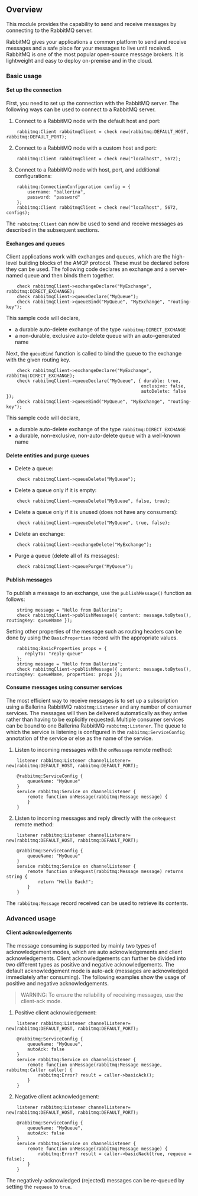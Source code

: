 ## Overview

This module provides the capability to send and receive messages by connecting to the RabbitMQ server.

RabbitMQ gives your applications a common platform to send and receive messages and a safe place for your messages to live until received. RabbitMQ is one of the most popular open-source message brokers. It is lightweight and easy to deploy on-premise and in the cloud.

### Basic usage

#### Set up the connection

First, you need to set up the connection with the RabbitMQ server. The following ways can be used to connect to a
RabbitMQ server.

1. Connect to a RabbitMQ node with the default host and port:
```ballerina
    rabbitmq:Client rabbitmqClient = check new(rabbitmq:DEFAULT_HOST, rabbitmq:DEFAULT_PORT);
```

2. Connect to a RabbitMQ node with a custom host and port:
```ballerina
    rabbitmq:Client rabbitmqClient = check new("localhost", 5672);
```

3. Connect to a RabbitMQ node with host, port, and additional configurations:
```ballerina
    rabbitmq:ConnectionConfiguration config = {
        username: "ballerina",
        password: "password"
    };
    rabbitmq:Client rabbitmqClient = check new("localhost", 5672, configs);
```

The `rabbitmq:Client` can now be used to send and receive messages as described in the subsequent sections.

#### Exchanges and queues

Client applications work with exchanges and queues, which are the high-level building blocks of the AMQP protocol. These must be declared before they can be used. The following code declares an exchange and a server-named queue and then binds them together.

```ballerina
    check rabbitmqClient->exchangeDeclare("MyExchange", rabbitmq:DIRECT_EXCHANGE);
    check rabbitmqClient->queueDeclare("MyQueue");
    check rabbitmqClient->queueBind("MyQueue", "MyExchange", "routing-key");
```

This sample code will declare,
- a durable auto-delete exchange of the type `rabbitmq:DIRECT_EXCHANGE`
- a non-durable, exclusive auto-delete queue with an auto-generated name

Next, the `queueBind` function is called to bind the queue to the exchange with the given routing key.

```ballerina
    check rabbitmqClient->exchangeDeclare("MyExchange", rabbitmq:DIRECT_EXCHANGE);
    check rabbitmqClient->queueDeclare("MyQueue", { durable: true,
                                                   exclusive: false,
                                                   autoDelete: false });
    check rabbitmqClient->queueBind("MyQueue", "MyExchange", "routing-key");
```

This sample code will declare,
- a durable auto-delete exchange of the type `rabbitmq:DIRECT_EXCHANGE`
- a durable, non-exclusive, non-auto-delete queue with a well-known name

#### Delete entities and purge queues

- Delete a queue:
```ballerina
    check rabbitmqClient->queueDelete("MyQueue");
```
- Delete a queue only if it is empty:
```ballerina
    check rabbitmqClient->queueDelete("MyQueue", false, true);
```
- Delete a queue only if it is unused (does not have any consumers):
```ballerina
    check rabbitmqClient->queueDelete("MyQueue", true, false);
```
- Delete an exchange:
```ballerina
    check rabbitmqClient->exchangeDelete("MyExchange");
```
- Purge a queue (delete all of its messages):
```ballerina
    check rabbitmqClient->queuePurge("MyQueue");
```

#### Publish messages

To publish a message to an exchange, use the `publishMessage()` function as follows:

```ballerina
    string message = "Hello from Ballerina";
    check rabbitmqClient->publishMessage({ content: message.toBytes(), routingKey: queueName });
``` 
Setting other properties of the message such as routing headers can be done by using the `BasicProperties` record with the appropriate values.

```ballerina
    rabbitmq:BasicProperties props = {
       replyTo: "reply-queue"  
    };
    string message = "Hello from Ballerina";
    check rabbitmqClient->publishMessage({ content: message.toBytes(), routingKey: queueName, properties: props });
```

#### Consume messages using consumer services

The most efficient way to receive messages is to set up a subscription using a Ballerina RabbitMQ `rabbitmq:Listener` and any number of consumer services. The messages will then be delivered automatically as they arrive rather than having to be explicitly requested. Multiple consumer services can be bound to one Ballerina RabbitMQ `rabbitmq:Listener`. The queue to which the service is listening is configured in the `rabbitmq:ServiceConfig` annotation of the service or else as the name of the service.

1. Listen to incoming messages with the `onMessage` remote method:

```ballerina
    listener rabbitmq:Listener channelListener= new(rabbitmq:DEFAULT_HOST, rabbitmq:DEFAULT_PORT);
    
    @rabbitmq:ServiceConfig {
        queueName: "MyQueue"
    }
    service rabbitmq:Service on channelListener {
        remote function onMessage(rabbitmq:Message message) {
        }
    }
```

2. Listen to incoming messages and reply directly with the `onRequest` remote method:

```ballerina
    listener rabbitmq:Listener channelListener= new(rabbitmq:DEFAULT_HOST, rabbitmq:DEFAULT_PORT);
    
    @rabbitmq:ServiceConfig {
        queueName: "MyQueue"
    }
    service rabbitmq:Service on channelListener {
        remote function onRequest(rabbitmq:Message message) returns string {
            return "Hello Back!";
        }
    }
```

The `rabbitmq:Message` record received can be used to retrieve its contents.

### Advanced usage

#### Client acknowledgements

The message consuming is supported by mainly two types of acknowledgement modes, which are auto acknowledgements and client acknowledgements.
Client acknowledgements can further be divided into two different types as positive and negative acknowledgements.
The default acknowledgement mode is auto-ack (messages are acknowledged immediately after consuming). The following examples show the usage of positive and negative acknowledgements.
> WARNING: To ensure the reliability of receiving messages, use the client-ack mode.

1. Positive client acknowledgement:
```ballerina
    listener rabbitmq:Listener channelListener= new(rabbitmq:DEFAULT_HOST, rabbitmq:DEFAULT_PORT);
    
    @rabbitmq:ServiceConfig {
        queueName: "MyQueue",
        autoAck: false
    }
    service rabbitmq:Service on channelListener {
        remote function onMessage(rabbitmq:Message message, rabbitmq:Caller caller) {
            rabbitmq:Error? result = caller->basicAck();
        }
    }
```

2. Negative client acknowledgement:
```ballerina
    listener rabbitmq:Listener channelListener= new(rabbitmq:DEFAULT_HOST, rabbitmq:DEFAULT_PORT);
    
    @rabbitmq:ServiceConfig {
        queueName: "MyQueue",
        autoAck: false
    }
    service rabbitmq:Service on channelListener {
        remote function onMessage(rabbitmq:Message message) {
            rabbitmq:Error? result = caller->basicNack(true, requeue = false);
        }
    }
```

The negatively-acknowledged (rejected) messages can be re-queued by setting the `requeue` to `true`.
